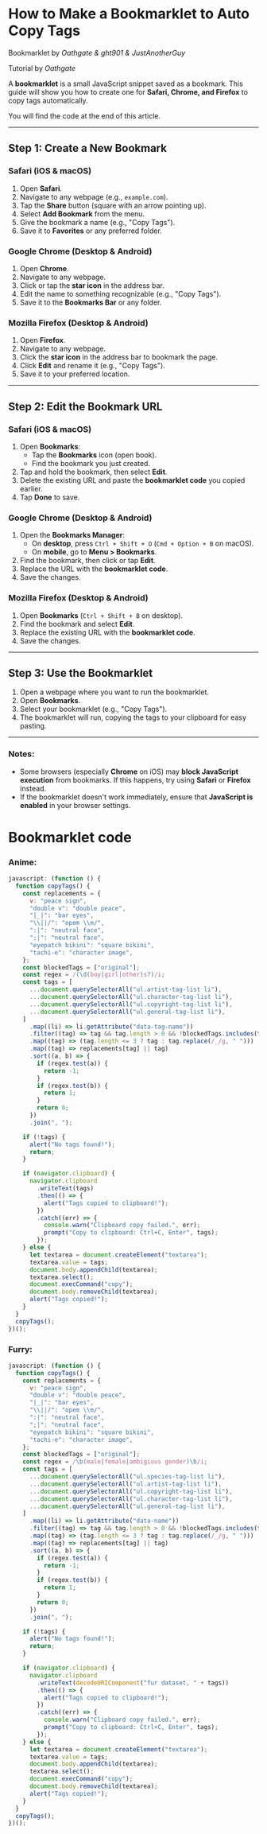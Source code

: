 # How to Make a Bookmarklet to Auto Copy Tags

Bookmarklet by *Oathgate & ght901 & JustAnotherGuy*

Tutorial by *Oathgate*

A **bookmarklet** is a small JavaScript snippet saved as a bookmark. This guide will show you how to create one for **Safari, Chrome, and Firefox** to copy tags automatically.

You will find the code at the end of this article.

---

## Step 1: Create a New Bookmark

### **Safari (iOS & macOS)**  
1. Open **Safari**.  
2. Navigate to any webpage (e.g., `example.com`).  
3. Tap the **Share** button (square with an arrow pointing up).  
4. Select **Add Bookmark** from the menu.  
5. Give the bookmark a name (e.g., "Copy Tags").  
6. Save it to **Favorites** or any preferred folder.  

### **Google Chrome (Desktop & Android)**  
1. Open **Chrome**.  
2. Navigate to any webpage.  
3. Click or tap the **star icon** in the address bar.  
4. Edit the name to something recognizable (e.g., "Copy Tags").  
5. Save it to the **Bookmarks Bar** or any folder.  

### **Mozilla Firefox (Desktop & Android)**  
1. Open **Firefox**.  
2. Navigate to any webpage.  
3. Click the **star icon** in the address bar to bookmark the page.  
4. Click **Edit** and rename it (e.g., "Copy Tags").  
5. Save it to your preferred location.  

---

## Step 2: Edit the Bookmark URL  

### **Safari (iOS & macOS)**  
1. Open **Bookmarks**:  
   - Tap the **Bookmarks** icon (open book).  
   - Find the bookmark you just created.  
2. Tap and hold the bookmark, then select **Edit**.  
3. Delete the existing URL and paste the **bookmarklet code** you copied earlier.  
4. Tap **Done** to save.  

### **Google Chrome (Desktop & Android)**  
1. Open the **Bookmarks Manager**:  
   - On **desktop**, press `Ctrl + Shift + O` (`Cmd + Option + B` on macOS).  
   - On **mobile**, go to **Menu > Bookmarks**.  
2. Find the bookmark, then click or tap **Edit**.  
3. Replace the URL with the **bookmarklet code**.  
4. Save the changes.  

### **Mozilla Firefox (Desktop & Android)**  
1. Open **Bookmarks** (`Ctrl + Shift + B` on desktop).  
2. Find the bookmark and select **Edit**.  
3. Replace the existing URL with the **bookmarklet code**.  
4. Save the changes.  

---

## Step 3: Use the Bookmarklet  

1. Open a webpage where you want to run the bookmarklet.  
2. Open **Bookmarks**.  
3. Select your bookmarklet (e.g., "Copy Tags").  
4. The bookmarklet will run, copying the tags to your clipboard for easy pasting.  

---

### Notes:  
- Some browsers (especially **Chrome** on iOS) may **block JavaScript execution** from bookmarks. If this happens, try using **Safari** or **Firefox** instead.  
- If the bookmarklet doesn't work immediately, ensure that **JavaScript is enabled** in your browser settings.

# Bookmarklet code
### Anime:
```javascript
javascript: (function () {
  function copyTags() {
    const replacements = {
      v: "peace sign",
      "double v": "double peace",
      "|_|": "bar eyes",
      "\\||/": "opem \\m/",
      ":|": "neutral face",
      ";|": "neutral face",
      "eyepatch bikini": "square bikini",
      "tachi-e": "character image",
    };
    const blockedTags = ["original"];
    const regex = /(\d(boy|girl|other)s?)/i;
    const tags = [
      ...document.querySelectorAll("ul.artist-tag-list li"),
      ...document.querySelectorAll("ul.character-tag-list li"),
      ...document.querySelectorAll("ul.copyright-tag-list li"),
      ...document.querySelectorAll("ul.general-tag-list li"),
    ]
      .map((li) => li.getAttribute("data-tag-name"))
      .filter((tag) => tag && tag.length > 0 && !blockedTags.includes(tag))
      .map((tag) => (tag.length <= 3 ? tag : tag.replace(/_/g, " ")))
      .map((tag) => replacements[tag] || tag)
      .sort((a, b) => {
        if (regex.test(a)) {
          return -1;
        }
        if (regex.test(b)) {
          return 1;
        }
        return 0;
      })
      .join(", ");

    if (!tags) {
      alert("No tags found!");
      return;
    }

    if (navigator.clipboard) {
      navigator.clipboard
        .writeText(tags)
        .then(() => {
          alert("Tags copied to clipboard!");
        })
        .catch((err) => {
          console.warn("Clipboard copy failed.", err);
          prompt("Copy to clipboard: Ctrl+C, Enter", tags);
        });
    } else {
      let textarea = document.createElement("textarea");
      textarea.value = tags;
      document.body.appendChild(textarea);
      textarea.select();
      document.execCommand("copy");
      document.body.removeChild(textarea);
      alert("Tags copied!");
    }
  }
  copyTags();
})();
```

### Furry:
```javascript
javascript: (function () {
  function copyTags() {
    const replacements = {
      v: "peace sign",
      "double v": "double peace",
      "|_|": "bar eyes",
      "\\||/": "opem \\m/",
      ":|": "neutral face",
      ";|": "neutral face",
      "eyepatch bikini": "square bikini",
      "tachi-e": "character image",
    };
    const blockedTags = ["original"];
    const regex = /\b(male|female|ambigious gender)\b/i;
    const tags = [
      ...document.querySelectorAll("ul.species-tag-list li"),
      ...document.querySelectorAll("ul.artist-tag-list li"),
      ...document.querySelectorAll("ul.copyright-tag-list li"),
      ...document.querySelectorAll("ul.character-tag-list li"),
      ...document.querySelectorAll("ul.general-tag-list li"),
    ]
      .map((li) => li.getAttribute("data-name"))
      .filter((tag) => tag && tag.length > 0 && !blockedTags.includes(tag))
      .map((tag) => (tag.length <= 3 ? tag : tag.replace(/_/g, " ")))
      .map((tag) => replacements[tag] || tag)
      .sort((a, b) => {
        if (regex.test(a)) {
          return -1;
        }
        if (regex.test(b)) {
          return 1;
        }
        return 0;
      })
      .join(", ");

    if (!tags) {
      alert("No tags found!");
      return;
    }

    if (navigator.clipboard) {
      navigator.clipboard
        .writeText(decodeURIComponent("fur dataset, " + tags))
        .then(() => {
          alert("Tags copied to clipboard!");
        })
        .catch((err) => {
          console.warn("Clipboard copy failed.", err);
          prompt("Copy to clipboard: Ctrl+C, Enter", tags);
        });
    } else {
      let textarea = document.createElement("textarea");
      textarea.value = tags;
      document.body.appendChild(textarea);
      textarea.select();
      document.execCommand("copy");
      document.body.removeChild(textarea);
      alert("Tags copied!");
    }
  }
  copyTags();
})();
```
